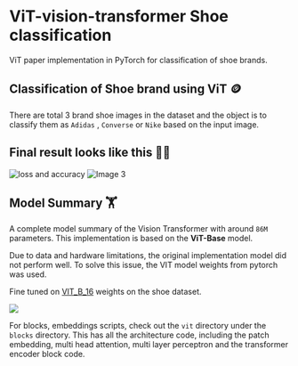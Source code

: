 # ViT-vision-transformer Shoe classification

ViT paper implementation in PyTorch for classification of shoe brands.

## Classification of Shoe brand using ViT 🪙

There are total 3 brand shoe images in the dataset and the object is to classify them as `Adidas` , `Converse` or `Nike` based on the input image.

## Final result looks like this 🧑‍🍳

<div>
    <div>
        <img src="https://github.com/d1pankarmedhi/ViT-vision-transformer/assets/136924835/4fc00ff4-958d-47c0-bd07-443ddf024fb4" alt="loss and accuracy">
        <img src="https://github.com/d1pankarmedhi/ViT-vision-transformer/assets/136924835/bff5e439-9655-4831-b3e5-19d6c0dcb52a" alt="Image 3">
    </div>
</div>

## Model Summary 🏋️

A complete model summary of the Vision Transformer with around `86M` parameters. This implementation is based on the **ViT-Base** model.

Due to data and hardware limitations, the original implementation model did not perform well. To solve this issue, the VIT model weights from pytorch was used.

Fine tuned on [VIT_B_16](https://pytorch.org/vision/main/models/generated/torchvision.models.vit_b_16.html#vit-b-16) weights on the shoe dataset.

<div>
<img src="https://github.com/d1pankarmedhi/ViT-vision-transformer/assets/136924835/21dde5ed-e9db-46de-9ec5-101854ed24d9">
</div>

For blocks, embeddings scripts, check out the `vit` directory under the `blocks` directory. This has all the architecture code, including the patch embedding, multi head attention, multi layer perceptron and the transformer encoder block code.
